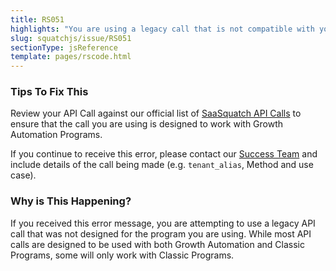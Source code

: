 ```yaml
---
title: RS051
highlights: "You are using a legacy call that is not compatible with your [Growth Automation Program](/growth/saasquatch-ga)."
slug: squatchjs/issue/RS051
sectionType: jsReference
template: pages/rscode.html
---
```


### Tips To Fix This

Review your API Call against our official list of [SaaSquatch API Calls](/api/methods) to ensure that the call you are using is designed to work with Growth Automation Programs.

If you continue to receive this error, please contact our [Success Team](mailto:success@referralsaasquatch.com) and include details of the call being made (e.g. `tenant_alias`, Method and use case).

### Why is This Happening?

If you received this error message, you are attempting to use a legacy API call that was not designed for the program you are using. While most API calls are designed to be used with both Growth Automation and Classic Programs, some will only work with Classic Programs.
